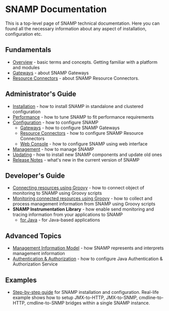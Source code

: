 SNAMP Documentation
====
This is a top-level page of SNAMP technical documentation. Here you can found all the necessary information about any aspect of installation, configuration etc.

## Fundamentals

* [Overview](overview.md) - basic terms and concepts. Getting familiar with a platform and modules
* [Gateways](gateways/introduction.md) - about SNAMP Gateways
* [Resource Connectors](connectors/introduction.md) - about SNAMP Resource Connectors.

## Administrator's Guide

* [Installation](installation.md) - how to install SNAMP in standalone and clustered configuration
* [Performance](performance.md) - how to tune SNAMP to fit performance requirements
* [Configuration](configuration.md) - how to configure SNAMP
  * [Gateways](gateways/introduction.md) - how to configure SNAMP Gateways
  * [Resource Connectors](connectors/introduction.md) - how to configure SNAMP Resource Connectors
  * [Web Console](webconsole/overview.md) - how to configure SNAMP using web interface
* [Management](mgmt.md) - how to manage SNAMP
* [Updating](updating.md) - how to install new SNAMP components and update old ones
* [Release Notes](ReleaseNotes.md) - what's new in the current version of SNAMP

## Developer's Guide

* [Connecting resources using Groovy](connectors/groovy-connector.md) - how to connect object of monitoring to SNAMP using Groovy scripts
* [Monitoring connected resources using Groovy](gateways/groovy-adapter.md) - how to collect and process management information from SNAMP using Groovy scripts
* **SNAMP Instrumentation Library** - how enable send monitoring and tracing information from your applications to SNAMP
  * [for Java](instrumentation/java.md) - for Java-based applications

## Advanced Topics

* [Management Information Model](inform_model.md) - how SNAMP represents and interprets management information
* [Authentication & Authorization](jaas.md) - how to configure Java Authentication & Authorization Service

## Examples
* [Step-by-step guide](examples/complete-example.md) for SNAMP installation and configuration. Real-life example shows how to setup JMX-to-HTTP, JMX-to-SNMP, cmdline-to-HTTP, cmdline-to-SNMP bridges within a single SNAMP instance.
